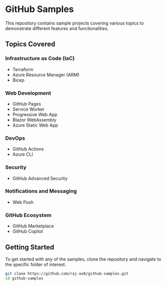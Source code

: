 # GitHub Samples

This repository contains sample projects covering various topics to demonstrate different features and functionalities.

## Topics Covered

### Infrastructure as Code (IaC)

- Terraform
- Azure Resource Manager (ARM)
- Bicep

### Web Development

- GitHub Pages
- Service Worker
- Progressive Web App
- Blazor WebAssembly
- Azure Static Web App

### DevOps

- GitHub Actions
- Azure CLI

### Security

- GitHub Advanced Security

### Notifications and Messaging

- Web Push

### GitHub Ecosystem

- GitHub Marketplace
- GitHub Copilot

## Getting Started

To get started with any of the samples, clone the repository and navigate to the specific folder of interest.

```sh
git clone https://github.com/raj-oo8/github-samples.git
cd github-samples
